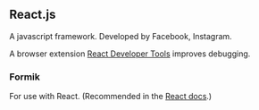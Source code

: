 ## React.js

A javascript framework. Developed by Facebook, Instagram.

A browser extension [React Developer Tools](https://github.com/facebook/react-devtools) improves debugging.

### Formik

For use with React. (Recommended in the [React docs](https://reactjs.org/docs/forms.html).)
<!--stackedit_data:
eyJoaXN0b3J5IjpbLTIxMzY4NTYzMjUsMTY2MDIwMjcxMCwyMT
Q1NDg4NjhdfQ==
-->
